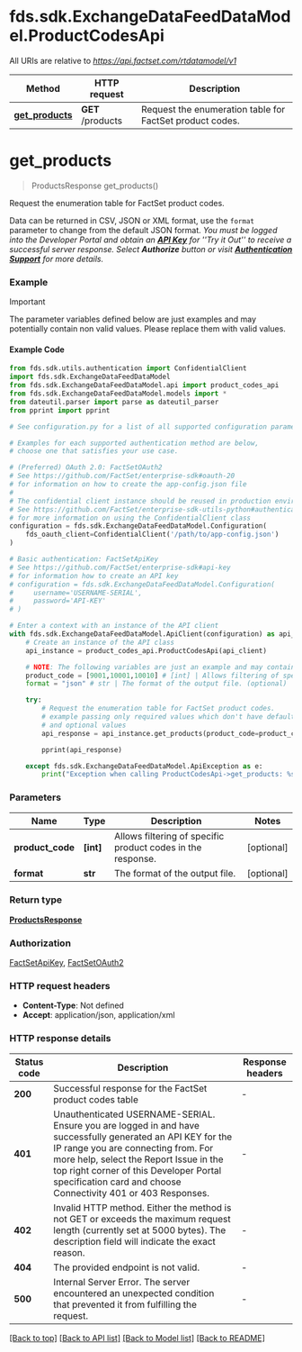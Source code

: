 # fds.sdk.ExchangeDataFeedDataModel.ProductCodesApi

All URIs are relative to *https://api.factset.com/rtdatamodel/v1*

Method | HTTP request | Description
------------- | ------------- | -------------
[**get_products**](ProductCodesApi.md#get_products) | **GET** /products | Request the enumeration table for FactSet product codes.



# **get_products**
> ProductsResponse get_products()

Request the enumeration table for FactSet product codes.

Data can be returned in CSV, JSON or XML format, use the `format` parameter to change from the default JSON format. *You must be logged into the Developer Portal and obtain an **[API Key](https://developer.factset.com/factset/api-key-listing)** for ''Try it Out'' to receive a successful server response.  Select **Authorize** button or visit **[Authentication Support](https://developer.factset.com/authentication)** for more details.* 

### Example

> [!IMPORTANT]
> The parameter variables defined below are just examples and may potentially contain non valid values. Please replace them with valid values.

#### Example Code

```python
from fds.sdk.utils.authentication import ConfidentialClient
import fds.sdk.ExchangeDataFeedDataModel
from fds.sdk.ExchangeDataFeedDataModel.api import product_codes_api
from fds.sdk.ExchangeDataFeedDataModel.models import *
from dateutil.parser import parse as dateutil_parser
from pprint import pprint

# See configuration.py for a list of all supported configuration parameters.

# Examples for each supported authentication method are below,
# choose one that satisfies your use case.

# (Preferred) OAuth 2.0: FactSetOAuth2
# See https://github.com/FactSet/enterprise-sdk#oauth-20
# for information on how to create the app-config.json file
#
# The confidential client instance should be reused in production environments.
# See https://github.com/FactSet/enterprise-sdk-utils-python#authentication
# for more information on using the ConfidentialClient class
configuration = fds.sdk.ExchangeDataFeedDataModel.Configuration(
    fds_oauth_client=ConfidentialClient('/path/to/app-config.json')
)

# Basic authentication: FactSetApiKey
# See https://github.com/FactSet/enterprise-sdk#api-key
# for information how to create an API key
# configuration = fds.sdk.ExchangeDataFeedDataModel.Configuration(
#     username='USERNAME-SERIAL',
#     password='API-KEY'
# )

# Enter a context with an instance of the API client
with fds.sdk.ExchangeDataFeedDataModel.ApiClient(configuration) as api_client:
    # Create an instance of the API class
    api_instance = product_codes_api.ProductCodesApi(api_client)

    # NOTE: The following variables are just an example and may contain invalid values. Please, replace these with valid values.
    product_code = [9001,10001,10010] # [int] | Allows filtering of specific product codes in the response. (optional)
    format = "json" # str | The format of the output file. (optional)

    try:
        # Request the enumeration table for FactSet product codes.
        # example passing only required values which don't have defaults set
        # and optional values
        api_response = api_instance.get_products(product_code=product_code, format=format)

        pprint(api_response)

    except fds.sdk.ExchangeDataFeedDataModel.ApiException as e:
        print("Exception when calling ProductCodesApi->get_products: %s\n" % e)
```


### Parameters

Name | Type | Description  | Notes
------------- | ------------- | ------------- | -------------
 **product_code** | **[int]**| Allows filtering of specific product codes in the response. | [optional]
 **format** | **str**| The format of the output file. | [optional]

### Return type

[**ProductsResponse**](ProductsResponse.md)

### Authorization

[FactSetApiKey](../README.md#FactSetApiKey), [FactSetOAuth2](../README.md#FactSetOAuth2)

### HTTP request headers

 - **Content-Type**: Not defined
 - **Accept**: application/json, application/xml


### HTTP response details

| Status code | Description | Response headers |
|-------------|-------------|------------------|
**200** | Successful response for the FactSet product codes table |  -  |
**401** | Unauthenticated USERNAME-SERIAL. Ensure you are logged in and have successfully generated an API KEY for the IP range you are connecting from. For more help, select the Report Issue in the top right corner of this Developer Portal specification card and choose Connectivity 401 or 403 Responses. |  -  |
**402** | Invalid HTTP method. Either the method is not GET or exceeds the maximum request length (currently set at 5000 bytes). The description field will indicate the exact reason. |  -  |
**404** | The provided endpoint is not valid. |  -  |
**500** | Internal Server Error. The server encountered an unexpected condition that prevented it from fulfilling the request. |  -  |

[[Back to top]](#) [[Back to API list]](../README.md#documentation-for-api-endpoints) [[Back to Model list]](../README.md#documentation-for-models) [[Back to README]](../README.md)

